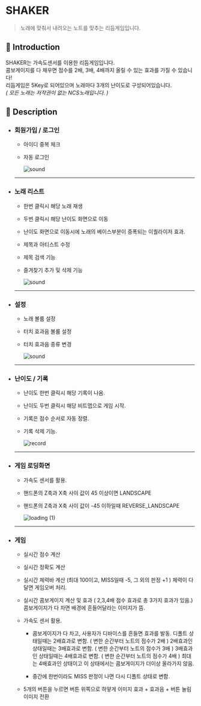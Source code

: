 SHAKER
=============
> 노래에 맞춰서 내려오는 노트를 맞추는 리듬게임입니다.

📝 Introduction
------------
SHAKER는 가속도센서를 이용한 리듬게임입니다.  
콤보게이지를 다 채우면 점수를 2배, 3배, 4배까지 올릴 수 있는 효과를 가질 수 있습니다!  
리듬게임은 5Key로 되어있으며 노래마다 3개의 난이도로 구성되어있습니다.  
*( 모든 노래는 저작권이 없는 NCS노래입니다. )*

:musical_keyboard: Description
-----------
* ### 회원가입 / 로그인
   - 아이디 중복 체크
   - 자동 로그인  
   
      ![sound](https://user-images.githubusercontent.com/44610250/69225238-545a0200-0bc1-11ea-8ef2-750fc9d1ba27.gif)
   <hr/>

* ### 노래 리스트
   - 한번 클릭시 해당 노래 재생
   - 두번 클릭시 해당 난이도 화면으로 이동
   - 난이도 화면으로 이동시에 노래의 베이스부분이 증폭되는 이퀄라이저 효과.
   - 제목과 아티스트 수정
   - 제목 검색 기능
   - 즐겨찾기 추가 및 삭제 기능  
   
      ![sound](https://user-images.githubusercontent.com/44610250/69225238-545a0200-0bc1-11ea-8ef2-750fc9d1ba27.gif)
   <hr/>

* ### 설정
   - 노래 볼륨 설정
   - 터치 효과음 볼륨 설정
   - 터치 효과음 종류 변경  
   
      ![sound](https://user-images.githubusercontent.com/44610250/69225238-545a0200-0bc1-11ea-8ef2-750fc9d1ba27.gif)
   <hr/>

* ### 난이도 / 기록
   - 난이도 한번 클릭시 해당 기록이 나옴.
   - 난이도 두번 클릭시 해당 비트맵으로 게임 시작.
   - 기록은 점수 순서로 자동 정렬.
   - 기록 삭제 기능.  
   
      ![record](https://user-images.githubusercontent.com/44610250/69225520-e6faa100-0bc1-11ea-95e2-0c0806756fc1.gif)
   <hr/>

* ### 게임 로딩화면
   - 가속도 센서를 활용.
   - 핸드폰의 Z축과 X축 사이 값이 45 이상이면 LANDSCAPE
   - 핸드폰의 Z축과 X축 사이 값이 -45 이하일때 REVERSE_LANDSCAPE  
   
      ![loading (1)](https://user-images.githubusercontent.com/44610250/69226339-54f39800-0bc3-11ea-8986-d208ae74957b.gif)
   <hr/>

* ### 게임
   - 실시간 점수 계산
   - 실시간 정확도 계산
   - 실시간 체력바 계산 (최대 100이고, MISS일때 -5, 그 외의 판정 +1 )
    체력이 다 달면 게임오버 처리.
   - 실시간 콤보게이지 계산 및 효과 ( 2,3,4배 점수 효과로 총 3가지 효과가 있음.)
   콤보게이지가 다 차면 배경에 흔들어달라는 이미지가 뜸.
   - 가속도 센서 활용.
      + 콤보게이지가 다 차고, 사용자가 디바이스를 흔들면 효과를 발동.
   디폴트 상태일때는 2배효과로 변함. ( 변한 순간부터 노트의 점수가 2배 )
   2배효과인 상태일때는 3배효과로 변함. ( 변한 순간부터 노트의 점수가 3배 )
   3배효과인 상태일때는 4배효과로 변함. ( 변한 순간부터 노트의 점수가 4배 )
   최대는 4배효과인 상태이고 이 상태에서는 콤보게이지가 더이상 올라가지 않음.

      + 중간에 한번이라도 MISS 판정이 나면 다시 디폴트 상태로 변함.

   - 5개의 버튼을 누르면 
   버튼 위쪽으로 하얗게 이미지 효과 + 효과음 + 버튼 눌림 이미지 전환
